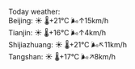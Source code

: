 Today weather:  
Beijing: ☀️   🌡️+21°C 🌬️↑15km/h  
Tianjin: ☀️   🌡️+16°C 🌬️↑4km/h  
Shijiazhuang: ☀️   🌡️+21°C 🌬️↖11km/h  
Tangshan: ☀️   🌡️+17°C 🌬️↗8km/h  

